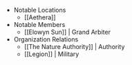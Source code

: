   
- Notable Locations 
	- [[Aethera]]
- Notable Members 
	- [[Elowyn Sun]] | Grand Arbiter
- Organization Relations 
	- [[The Nature Authority]] | Authority  
	- [[Legion]] | Military  
